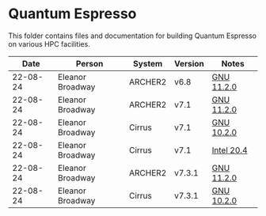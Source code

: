 Quantum Espresso
================

This folder contains files and documentation for building Quantum Espresso on various HPC facilities.

| Date | Person | System  | Version | Notes|
| ---------- | ------------  | -------- | --------- | --------------  |
| 22-08-24 | Eleanor Broadway | ARCHER2 | v6.8 | [GNU 11.2.0](qe_6.8_ARCHER2_gnu.md) | 
| 22-08-24 | Eleanor Broadway | ARCHER2 | v7.1 | [GNU 11.2.0](qe_7.1_ARCHER2_gnu.md) | 
| 22-08-24 | Eleanor Broadway | Cirrus | v7.1 | [GNU 10.2.0](qe_7.1_CIRRUS_gnu_mpt.md) |  
| 22-08-24 | Eleanor Broadway | Cirrus | v7.1 | [Intel 20.4](qe_7.1_CIRRUS_intel_impi.md)  |  
| 22-08-24 | Eleanor Broadway | ARCHER2 | v7.3.1 | [GNU 11.2.0](qe_7.3.1_ARCHER2_gnu.md) |  
| 22-08-24 | Eleanor Broadway | Cirrus | v7.3.1  | [GNU 10.2.0](qe_7.1_CIRRUS_gnu_mpt.md) |  

<!-- | 22-08-24 | Eleanor Broadway | Cirrus | v7.3.1 | [Intel 20.4](qe_7.1_CIRRUS_intel_impi.md) |   -->